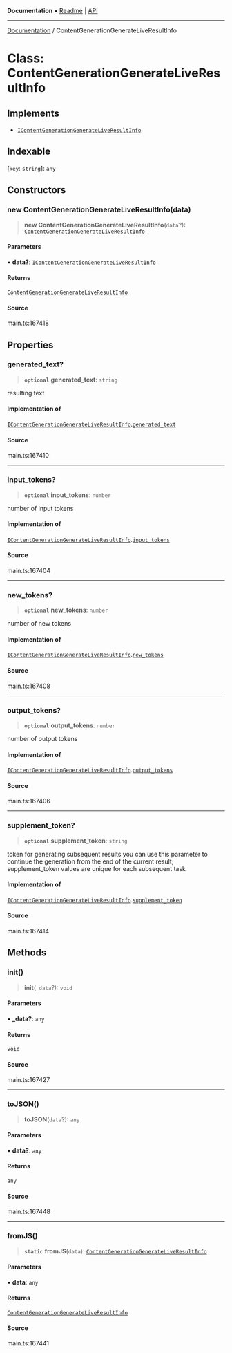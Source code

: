**Documentation** • [Readme](../README.md) \| [API](../globals.md)

***

[Documentation](../README.md) / ContentGenerationGenerateLiveResultInfo

# Class: ContentGenerationGenerateLiveResultInfo

## Implements

- [`IContentGenerationGenerateLiveResultInfo`](../interfaces/IContentGenerationGenerateLiveResultInfo.md)

## Indexable

 \[`key`: `string`\]: `any`

## Constructors

### new ContentGenerationGenerateLiveResultInfo(data)

> **new ContentGenerationGenerateLiveResultInfo**(`data`?): [`ContentGenerationGenerateLiveResultInfo`](ContentGenerationGenerateLiveResultInfo.md)

#### Parameters

• **data?**: [`IContentGenerationGenerateLiveResultInfo`](../interfaces/IContentGenerationGenerateLiveResultInfo.md)

#### Returns

[`ContentGenerationGenerateLiveResultInfo`](ContentGenerationGenerateLiveResultInfo.md)

#### Source

main.ts:167418

## Properties

### generated\_text?

> **`optional`** **generated\_text**: `string`

resulting text

#### Implementation of

[`IContentGenerationGenerateLiveResultInfo`](../interfaces/IContentGenerationGenerateLiveResultInfo.md).[`generated_text`](../interfaces/IContentGenerationGenerateLiveResultInfo.md#generated_text)

#### Source

main.ts:167410

***

### input\_tokens?

> **`optional`** **input\_tokens**: `number`

number of input tokens

#### Implementation of

[`IContentGenerationGenerateLiveResultInfo`](../interfaces/IContentGenerationGenerateLiveResultInfo.md).[`input_tokens`](../interfaces/IContentGenerationGenerateLiveResultInfo.md#input_tokens)

#### Source

main.ts:167404

***

### new\_tokens?

> **`optional`** **new\_tokens**: `number`

number of new tokens

#### Implementation of

[`IContentGenerationGenerateLiveResultInfo`](../interfaces/IContentGenerationGenerateLiveResultInfo.md).[`new_tokens`](../interfaces/IContentGenerationGenerateLiveResultInfo.md#new_tokens)

#### Source

main.ts:167408

***

### output\_tokens?

> **`optional`** **output\_tokens**: `number`

number of output tokens

#### Implementation of

[`IContentGenerationGenerateLiveResultInfo`](../interfaces/IContentGenerationGenerateLiveResultInfo.md).[`output_tokens`](../interfaces/IContentGenerationGenerateLiveResultInfo.md#output_tokens)

#### Source

main.ts:167406

***

### supplement\_token?

> **`optional`** **supplement\_token**: `string`

token for generating subsequent results
you can use this parameter to continue the generation from the end of the current result;
supplement_token values are unique for each subsequent task

#### Implementation of

[`IContentGenerationGenerateLiveResultInfo`](../interfaces/IContentGenerationGenerateLiveResultInfo.md).[`supplement_token`](../interfaces/IContentGenerationGenerateLiveResultInfo.md#supplement_token)

#### Source

main.ts:167414

## Methods

### init()

> **init**(`_data`?): `void`

#### Parameters

• **\_data?**: `any`

#### Returns

`void`

#### Source

main.ts:167427

***

### toJSON()

> **toJSON**(`data`?): `any`

#### Parameters

• **data?**: `any`

#### Returns

`any`

#### Source

main.ts:167448

***

### fromJS()

> **`static`** **fromJS**(`data`): [`ContentGenerationGenerateLiveResultInfo`](ContentGenerationGenerateLiveResultInfo.md)

#### Parameters

• **data**: `any`

#### Returns

[`ContentGenerationGenerateLiveResultInfo`](ContentGenerationGenerateLiveResultInfo.md)

#### Source

main.ts:167441
